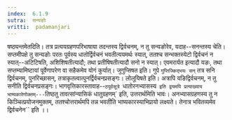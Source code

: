 ```yaml
---
index:  6.1.9
sutra:  सन्यङोः
vritti:  padamanjari
---
```


षष्ठ्यन्तमेतदिति। तत्र प्रत्ययग्रहणपरिभाषाया तदन्तस्य द्विर्वचनम्, न तु सन्यङोरेव, यदाह--सनन्तस्य चेति। सप्तमीपक्षे तु सन्यङोः परतः पूर्वस्य धातोर्द्विर्वचनं भवतीत्ययमर्थः स्यात्, ततश्च सन्भक्तस्येटो द्विर्वचनं न स्यात्--अटिटिषति, अशिशिषतीत्यादौ; तथा प्रतीषिषतीत्यादौ सनो न स्यात्। एवमरार्यत इत्यादौ यङः, तथा सप्तम्यामिष्टायां पूर्वेणापरेण वा सहैकमेव योगं कुर्यात्।
	जुगुप्सिषत इति। गुपे `गुप्तिज्किद्भयः सन्` तत्र सनि द्विर्वचनम्, पुनरिच्छासन्, तत्राकृतत्वात्पुनर्द्विर्वचनप्रसङ्गः। लोलूयिषते इति। अत्रापि यङिद्विर्वचनम्, न तु सनीति द्विर्वचनप्रसङ्गः।
	भागवृत्तिकारस्तावाह--`ठपूर्वसूत्रे `धातोरनभ्यासस्य` इति द्वयमपि प्रत्याख्याय भाष्यकारेणोक्तम्---`तिष्ठतु तावत्सांन्यासिकं धातुग्रहणम्` इति, उत्तरार्थमिति भावः। अनभ्यासग्रहणस्य तु न किञ्चित्प्रयोजनमुक्तम्, ततश्चोत्तरार्थमपि तन्न भवतीति भाष्यकारस्याभिप्रायो लक्ष्यते। तेनात्र भवितव्यमेव द्विर्वचनेन`` इति ।। 

